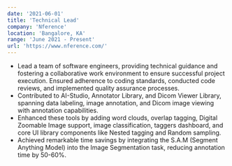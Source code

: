 ```yaml
---
date: '2021-06-01'
title: 'Technical Lead'
company: 'Nference'
location: 'Bangalore, KA'
range: 'June 2021 - Present'
url: 'https://www.nference.com/'
---
```


- Lead a team of software engineers, providing technical guidance and fostering a collaborative work environment to ensure successful project execution. Ensured adherence to coding standards, conducted code reviews, and implemented quality assurance processes.
- Contributed to AI-Studio, Annotator Library, and Dicom Viewer Library, spanning data labeling, image annotation, and Dicom image viewing with annotation capabilities.
- Enhanced these tools by adding word clouds, overlap tagging, Digital Zoomable Image support, image classification, taggers dashboard, and core UI library components like Nested tagging and Random sampling.
- Achieved remarkable time savings by integrating the S.A.M (Segment Anything Model) into the Image Segmentation task, reducing annotation time by 50-60%.